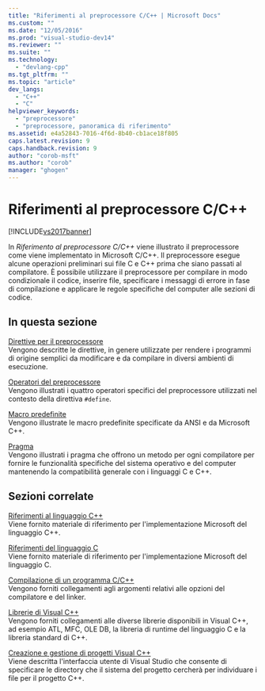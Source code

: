 ```yaml
---
title: "Riferimenti al preprocessore C/C++ | Microsoft Docs"
ms.custom: ""
ms.date: "12/05/2016"
ms.prod: "visual-studio-dev14"
ms.reviewer: ""
ms.suite: ""
ms.technology: 
  - "devlang-cpp"
ms.tgt_pltfrm: ""
ms.topic: "article"
dev_langs: 
  - "C++"
  - "C"
helpviewer_keywords: 
  - "preprocessore"
  - "preprocessore, panoramica di riferimento"
ms.assetid: e4a52843-7016-4f6d-8b40-cb1ace18f805
caps.latest.revision: 9
caps.handback.revision: 9
author: "corob-msft"
ms.author: "corob"
manager: "ghogen"
---
```

# Riferimenti al preprocessore C/C++
[!INCLUDE[vs2017banner](../assembler/inline/includes/vs2017banner.md)]

In *Riferimento al preprocessore C\/C\+\+* viene illustrato il preprocessore come viene implementato in Microsoft C\/C\+\+.  Il preprocessore esegue alcune operazioni preliminari sui file C e C\+\+ prima che siano passati al compilatore.  È possibile utilizzare il preprocessore per compilare in modo condizionale il codice, inserire file, specificare i messaggi di errore in fase di compilazione e applicare le regole specifiche del computer alle sezioni di codice.  
  
## In questa sezione  
 [Direttive per il preprocessore](../preprocessor/preprocessor-directives.md)  
 Vengono descritte le direttive, in genere utilizzate per rendere i programmi di origine semplici da modificare e da compilare in diversi ambienti di esecuzione.  
  
 [Operatori del preprocessore](../preprocessor/preprocessor-operators.md)  
 Vengono illustrati i quattro operatori specifici del preprocessore utilizzati nel contesto della direttiva `#define`.  
  
 [Macro predefinite](../preprocessor/predefined-macros.md)  
 Vengono illustrate le macro predefinite specificate da ANSI e da Microsoft C\+\+.  
  
 [Pragma](../preprocessor/pragma-directives-and-the-pragma-keyword.md)  
 Vengono illustrati i pragma che offrono un metodo per ogni compilatore per fornire le funzionalità specifiche del sistema operativo e del computer mantenendo la compatibilità generale con i linguaggi C e C\+\+.  
  
## Sezioni correlate  
 [Riferimenti al linguaggio C\+\+](../cpp/cpp-language-reference.md)  
 Viene fornito materiale di riferimento per l'implementazione Microsoft del linguaggio C\+\+.  
  
 [Riferimenti del linguaggio C](../c-language/c-language-reference.md)  
 Viene fornito materiale di riferimento per l'implementazione Microsoft del linguaggio C.  
  
 [Compilazione di un programma C\/C\+\+](../build/reference/c-cpp-building-reference.md)  
 Vengono forniti collegamenti agli argomenti relativi alle opzioni del compilatore e del linker.  
  
 [Librerie di Visual C\+\+](http://msdn.microsoft.com/it-it/fec23c40-10c0-4857-9cdc-33a3b99b30ae)  
 Vengono forniti collegamenti alle diverse librerie disponibili in Visual C\+\+, ad esempio ATL, MFC, OLE DB, la libreria di runtime del linguaggio C e la libreria standard di C\+\+.  
  
 [Creazione e gestione di progetti Visual C\+\+](../ide/creating-and-managing-visual-cpp-projects.md)  
 Viene descritta l'interfaccia utente di Visual Studio che consente di specificare le directory che il sistema del progetto cercherà per individuare i file per il progetto C\+\+.